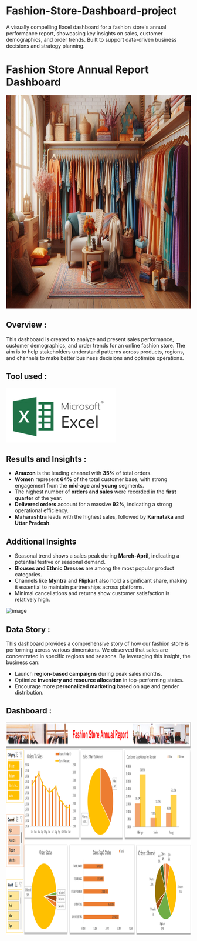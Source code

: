 # Fashion-Store-Dashboard-project
A visually compelling Excel dashboard for a fashion store's annual performance report, showcasing key insights on sales, customer demographics, and order trends. Built to support data-driven business decisions and strategy planning.
# Fashion Store Annual Report Dashboard  
<img src="Fashion Store.jpeg" alt="Fashion Clothing Store" width="1080" height="580">

## Overview :  
This dashboard is created to analyze and present sales performance, customer demographics, and order trends for an online fashion store. The aim is to help stakeholders understand patterns across products, regions, and channels to make better business decisions and optimize operations.

## Tool used :  
<img src="./microsoft-excel.png" width="300" height="150"/>&nbsp;

## Results and Insights :  
- **Amazon** is the leading channel with **35%** of total orders.
- **Women** represent **64%** of the total customer base, with strong engagement from the **mid-age** and **young** segments.
- The highest number of **orders and sales** were recorded in the **first quarter** of the year.
- **Delivered orders** account for a massive **92%**, indicating a strong operational efficiency.
- **Maharashtra** leads with the highest sales, followed by **Karnataka** and **Uttar Pradesh**.

## Additional Insights  
- Seasonal trend shows a sales peak during **March-April**, indicating a potential festive or seasonal demand.
- **Blouses and Ethnic Dresses** are among the most popular product categories.
- Channels like **Myntra** and **Flipkart** also hold a significant share, making it essential to maintain partnerships across platforms.
- Minimal cancellations and returns show customer satisfaction is relatively high.

![image](https://github.com/user-attachments/assets/fashion-dashboard-image-placeholder)

## Data Story :  
This dashboard provides a comprehensive story of how our fashion store is performing across various dimensions. We observed that sales are concentrated in specific regions and seasons. By leveraging this insight, the business can:
- Launch **region-based campaigns** during peak sales months.
- Optimize **inventory and resource allocation** in top-performing states.
- Encourage more **personalized marketing** based on age and gender distribution.

## Dashboard :  
<img src="Dashboard_image.png" alt="Fashion Store Sales Dashboard" width="1080" height="580">


